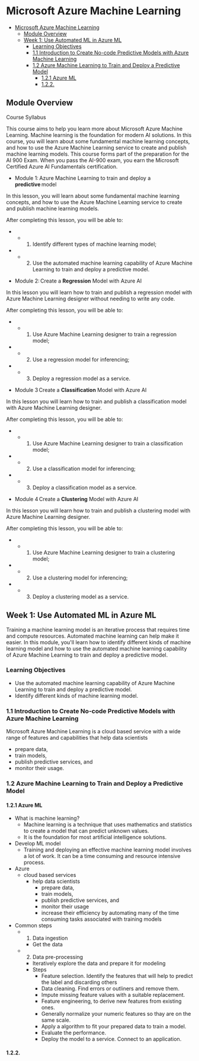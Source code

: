 # Microsoft Azure Machine Learning

- [Microsoft Azure Machine Learning](#microsoft-azure-machine-learning)
  - [Module Overview](#module-overview)
  - [Week 1: Use Automated ML in Azure ML](#week-1-use-automated-ml-in-azure-ml)
    - [Learning Objectives](#learning-objectives)
    - [1.1 Introduction to Create No-code Predictive Models with Azure Machine Learning](#11-introduction-to-create-no-code-predictive-models-with-azure-machine-learning)
    - [1.2 Azure Machine Learning to Train and Deploy a Predictive Model](#12-azure-machine-learning-to-train-and-deploy-a-predictive-model)
      - [1.2.1 Azure ML](#121-azure-ml)
      - [1.2.2.](#122)


## Module Overview 

Course Syllabus   

This course aims to help you learn more about Microsoft Azure Machine Learning. Machine learning is the foundation for modern AI solutions. In this course, you will learn about some fundamental machine learning concepts, and how to use the Azure Machine Learning service to create and publish machine learning models. This course forms part of the preparation for the AI 900 Exam. When you pass the AI-900 exam, you earn the Microsoft Certified Azure AI Fundamentals certification.  

- Module 1: Azure Machine Learning to train and deploy a **predictive** model  

In this lesson, you will learn about some fundamental machine learning concepts, and how to use the Azure Machine Learning service to create and publish machine learning models.  

After completing this lesson, you will be able to: 
- - 1) Identify different types of machine learning model; 
- - 2) Use the automated machine learning capability of Azure Machine Learning to train and deploy a predictive model. 

- Module 2: Create a **Regression** Model with Azure AI  

In this lesson you will learn how to train and publish a regression model with Azure Machine Learning designer without needing to write any code.  

After completing this lesson, you will be able to: 
- - 1) Use Azure Machine Learning designer to train a regression model; 
- - 2) Use a regression model for inferencing; 
- - 3) Deploy a regression model as a service. 

- Module 3 Create a **Classification** Model with Azure AI  

In this lesson you will learn how to train and publish a classification model with Azure Machine Learning designer.  

After completing this lesson, you will be able to: 
- - 1) Use Azure Machine Learning designer to train a classification model; 
- - 2) Use a classification model for inferencing; 
- - 3) Deploy a classification model as a service. 

- Module 4 Create a **Clustering** Model with Azure AI  

In this lesson you will learn how to train and publish a clustering model with Azure Machine Learning designer.  

After completing this lesson, you will be able to: 
- - 1) Use Azure Machine Learning designer to train a clustering model; 
- - 2) Use a clustering model for inferencing; 
- - 3) Deploy a clustering model as a service. 

## Week 1: Use Automated ML in Azure ML

Training a machine learning model is an iterative process that requires time and compute resources. Automated machine learning can help make it easier. In this module, you'll learn how to identify different kinds of machine learning model and how to use the automated machine learning capability of Azure Machine Learning to train and deploy a predictive model.

### Learning Objectives
- Use the automated machine learning capability of Azure Machine Learning to train and deploy a predictive model.
- Identify different kinds of machine learning model.


### 1.1 Introduction to Create No-code Predictive Models with Azure Machine Learning

Microsoft Azure Machine Learning is a cloud based service with a wide range of features and capabilities that help data scientists 
- prepare data, 
- train models, 
- publish predictive services, and 
- monitor their usage.


### 1.2 Azure Machine Learning to Train and Deploy a Predictive Model

#### 1.2.1 Azure ML
- What is machine learning? 
  - Machine learning is a technique that uses mathematics and statistics to create a model that can predict unknown values. 
  - It is the foundation for most artificial intelligence solutions.
- Develop ML model 
  - Training and deploying an effective machine learning model involves a lot of work. It can be a time consuming and resource intensive process.
- Azure
  - cloud based services
    - help data scientists 
      - prepare data, 
      - train models, 
      - publish predictive services, and 
      - monitor their usage
      - increase their efficiency by automating many of the time consuming tasks associated with training models
- Common steps
  - 1. Data ingestion
    - Get the data
  - 2. Data pre-processing
    - Iteratively explore the data and prepare it for modeling
    - Steps
      - Feature selection. Identify the features that will help to predict the label and discarding others
      - Data cleaning. Find errors or outliners and remove them. 
      - Impute missing feature values with a suitable replacement. 
      - Feature engineering, to derive new features from existing ones.
      - Generally normalize your numeric features so thay are on the same scale. 
      - Apply a algorithm to fit your prepared data to train a model.
      - Evaluate the performance. 
      - Deploy the model to a service. Connect to an application. 

#### 1.2.2. 